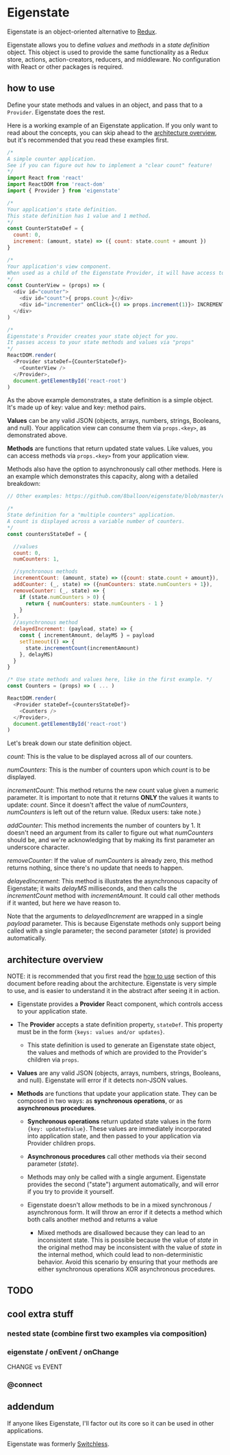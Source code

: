 # Eigenstate

Eigenstate is an object-oriented alternative to [Redux](https://github.com/reactjs/redux).

Eigenstate allows you to define *values* and *methods* in a *state definition* object. This object is used to provide the same functionality as a Redux store, actions, action-creators, reducers, and middleware. No configuration with React or other packages is required.

## how to use

Define your state methods and values in an object, and pass that to a ```Provider```. Eigenstate does the rest.

Here is a working example of an Eigenstate application. If you only want to read about the concepts, you can skip ahead to the [architecture overview](https://github.com/8balloon/eigenstate#architecture-overview), but it's recommended that you read these examples first.

```js
/*
A simple counter application.
See if you can figure out how to implement a "clear count" feature!
*/
import React from 'react'
import ReactDOM from 'react-dom'
import { Provider } from 'eigenstate'

/*
Your application's state definition.
This state definition has 1 value and 1 method.
*/
const CounterStateDef = {
  count: 0,
  increment: (amount, state) => ({ count: state.count + amount })
}

/*
Your application's view component.
When used as a child of the Eigenstate Provider, it will have access to your state values and methos via "props"
*/
const CounterView = (props) => (
  <div id="counter">
    <div id="count">{ props.count }</div>
    <div id="incrementer" onClick={() => props.increment(1)}> INCREMENT </div>
  </div>
)

/*
Eigenstate's Provider creates your state object for you.
It passes access to your state methods and values via "props"
*/
ReactDOM.render(
  <Provider stateDef={CounterStateDef}>
    <CounterView />
  </Provider>,
  document.getElementById('react-root')  
)
```

As the above example demonstrates, a state definition is a simple object. It's made up of key: value and key: method pairs.

**Values** can be any valid JSON (objects, arrays, numbers, strings, Booleans, and null). Your application view can consume them via ```props.<key>```, as demonstrated above.

**Methods** are functions that return updated state values. Like values, you can access methods via ```props.<key>``` from your application view.

Methods also have the option to asynchronously call other methods. Here is an example which demonstrates this capacity, along with a detailed breakdown:

```js
// Other examples: https://github.com/8balloon/eigenstate/blob/master/examples

/*
State definition for a "multiple counters" application.
A count is displayed across a variable number of counters.
*/
const countersStateDef = {

  //values
  count: 0,
  numCounters: 1,

  //synchronous methods
  incrementCount: (amount, state) => ({count: state.count + amount}),
  addCounter: (_, state) => ({numCounters: state.numCounters + 1}),
  removeCounter: (_, state) => {
    if (state.numCounters > 0) {
      return { numCounters: state.numCounters - 1 }
    }
  },
  //asynchronous method
  delayedIncrement: (payload, state) => {
    const { incrementAmount, delayMS } = payload
    setTimeout(() => {
      state.incrementCount(incrementAmount)
    }, delayMS)
  }
}

/* Use state methods and values here, like in the first example. */
const Counters = (props) => ( ... )

ReactDOM.render(
  <Provider stateDef={countersStateDef}>
    <Counters />
  </Provider>,
  document.getElementById('react-root')  
)
```

Let's break down our state definition object.

*count*: This is the value to be displayed across all of our counters.

*numCounters*: This is the number of counters upon which *count* is to be displayed.

*incrementCount*: This method returns the new count value given a numeric parameter. It is important to note that it returns **ONLY** the values it wants to update: *count*. Since it doesn't affect the value of *numCounters*, *numCounters* is left out of the return value. (Redux users: take note.)

*addCounter*: This method increments the number of counters by 1. It doesn't need an argument from its caller to figure out what *numCounters* should be, and we're acknowledging that by making its first parameter an underscore character.

*removeCounter*: If the value of *numCounters* is already zero, this method returns nothing, since there's no update that needs to happen.

*delayedIncrement*: This method is illustrates the asynchronous capacity of Eigenstate; it waits *delayMS* milliseconds, and then calls the *incrementCount* method with *incrementAmount*. It could call other methods if it wanted, but here we have reason to.

Note that the arguments to *delayedIncrement* are wrapped in a single *payload* parameter. This is because Eigenstate methods only support being called with a single parameter; the second parameter (*state*) is provided automatically.

## architecture overview

NOTE: it is recommended that you first read the [how to use](https://github.com/8balloon/eigenstate#how-to-use) section of this document before reading about the architecture. Eigenstate is very simple to use, and is easier to understand it in the abstract after seeing it in action.

* Eigenstate provides a **Provider** React component, which controls access to your application state.

* The **Provider** accepts a state definition property, ```stateDef```. This property must be in the form ```{keys: values and/or updates}```.

  * This state definition is used to generate an Eigenstate state object, the values and methods of which are provided to the Provider's children via ```props```.

* **Values** are any valid JSON (objects, arrays, numbers, strings, Booleans, and null). Eigenstate will error if it detects non-JSON values.

* **Methods** are functions that update your application state. They can be composed in two ways: as **synchronous operations**, or as **asynchronous procedures**.

  * **Synchronous operations** return updated state values in the form ```{key: updatedValue}```. These values are immediately incorporated into application state, and then passed to your application via Provider children props.

  * **Asynchronous procedures** call other methods via their second parameter (*state*).

  * Methods may only be called with a single argument. Eigenstate provides the second ("state") argument automatically, and will error if you try to provide it yourself.

  * Eigenstate doesn't allow methods to be in a mixed synchronous / asynchronous form. It will throw an error if it detects a method which both calls another method and returns a value

    * Mixed methods are disallowed because they can lead to an inconsistent state. This is possible because the value of *state* in the original method may be inconsistent with the value of *state* in the internal method, which could lead to non-deterministic behavior. Avoid this scenario by ensuring that your methods are either synchronous operations XOR asynchronous procedures.


## TODO

## cool extra stuff

### nested state (combine first two examples via composition)

### eigenstate / onEvent / onChange

CHANGE vs EVENT

### @connect

## addendum
If anyone likes Eigenstate, I'll factor out its core so it can be used in other applications.

Eigenstate was formerly [Switchless](https://github.com/8balloon/switchless).
